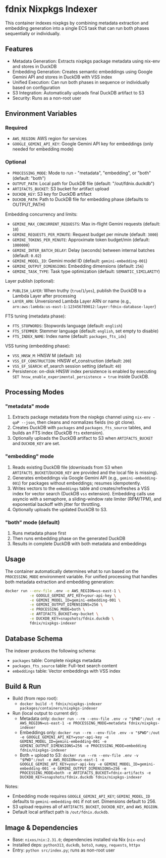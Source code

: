 # fdnix Nixpkgs Indexer

This container indexes nixpkgs by combining metadata extraction and embedding generation into a single ECS task that can run both phases sequentially or individually.

## Features

- Metadata Generation: Extracts nixpkgs package metadata using nix-env and stores in DuckDB
- Embedding Generation: Creates semantic embeddings using Google Gemini API and stores in DuckDB with VSS index
- Unified Execution: Can run both phases in sequence or individually based on configuration
- S3 Integration: Automatically uploads final DuckDB artifact to S3
- Security: Runs as a non-root user

## Environment Variables

### Required
- `AWS_REGION`: AWS region for services
- `GOOGLE_GEMINI_API_KEY`: Google Gemini API key for embeddings (only needed for embedding mode)

### Optional
- `PROCESSING_MODE`: Mode to run - "metadata", "embedding", or "both" (default: "both")
- `OUTPUT_PATH`: Local path for DuckDB file (default: "/out/fdnix.duckdb")
- `ARTIFACTS_BUCKET`: S3 bucket for artifact upload
- `DUCKDB_KEY`: S3 key for DuckDB artifact
- `DUCKDB_PATH`: Path to DuckDB file for embedding phase (defaults to OUTPUT_PATH)
  
Embedding concurrency and limits:
- `GEMINI_MAX_CONCURRENT_REQUESTS`: Max in-flight Gemini requests (default: `10`)
- `GEMINI_REQUESTS_PER_MINUTE`: Request budget per minute (default: `3000`)
- `GEMINI_TOKENS_PER_MINUTE`: Approximate token budget/min (default: `1000000`)
- `GEMINI_INTER_BATCH_DELAY`: Delay (seconds) between internal batches (default: `0.02`)
- `GEMINI_MODEL_ID`: Gemini model ID (default: `gemini-embedding-001`)
- `GEMINI_OUTPUT_DIMENSIONS`: Embedding dimensions (default: `256`)
- `GEMINI_TASK_TYPE`: Task type optimization (default: `SEMANTIC_SIMILARITY`)
  
Layer publish (optional):
- `PUBLISH_LAYER`: When truthy (`true`/`1`/`yes`), publish the DuckDB to a Lambda Layer after processing
- `LAYER_ARN`: Unversioned Lambda Layer ARN or name (e.g., `arn:aws:lambda:us-east-1:123456789012:layer:fdnix-database-layer`)

FTS tuning (metadata phase):
- `FTS_STOPWORDS`: Stopwords language (default: `english`)
- `FTS_STEMMER`: Stemmer language (default: `english`, set empty to disable)
- `FTS_INDEX_NAME`: Index name (default: `packages_fts_idx`)

VSS tuning (embedding phase):
- `VSS_HNSW_M`: HNSW M (default: `16`)
- `VSS_EF_CONSTRUCTION`: HNSW ef_construction (default: `200`)
- `VSS_EF_SEARCH`: ef_search session setting (default: `40`)
 - Persistence: on-disk HNSW index persistence is enabled by executing `SET hnsw_enable_experimental_persistence = true` inside DuckDB.

## Processing Modes

### "metadata" mode
1. Extracts package metadata from the nixpkgs channel using `nix-env -qaP --json`, then cleans and normalizes fields (no git clone).
2. Creates DuckDB with `packages` and `packages_fts_source` tables, and builds an FTS index (DuckDB `fts` extension).
3. Optionally uploads the DuckDB artifact to S3 when `ARTIFACTS_BUCKET` and `DUCKDB_KEY` are set.

### "embedding" mode
1. Reads existing DuckDB file (downloads from S3 when `ARTIFACTS_BUCKET`/`DUCKDB_KEY` are provided and the local file is missing).
2. Generates embeddings via Google Gemini API (e.g., `gemini-embedding-001`) for packages without embeddings; resumes idempotently.
3. Writes vectors to the `embeddings` table and creates/refreshes a VSS index for vector search (DuckDB `vss` extension). Embedding calls use asyncio with a semaphore, a sliding-window rate limiter (RPM/TPM), and exponential backoff with jitter for throttling.
4. Optionally uploads the updated DuckDB to S3.

### "both" mode (default)
1. Runs metadata phase first
2. Then runs embedding phase on the generated DuckDB
3. Results in complete DuckDB with both metadata and embeddings

## Usage

The container automatically determines what to run based on the `PROCESSING_MODE` environment variable. For unified processing that handles both metadata extraction and embedding generation:

```bash
docker run --env-file .env -e AWS_REGION=us-east-1 \
           -e GOOGLE_GEMINI_API_KEY=your-api-key \
           -e GEMINI_MODEL_ID=gemini-embedding-001 \
           -e GEMINI_OUTPUT_DIMENSIONS=256 \
           -e PROCESSING_MODE=both \
           -e ARTIFACTS_BUCKET=my-bucket \
           -e DUCKDB_KEY=snapshots/fdnix.duckdb \
           fdnix/nixpkgs-indexer
```

## Database Schema

The indexer produces the following schema:

- `packages` table: Complete nixpkgs metadata
- `packages_fts_source` table: Full-text search content
- `embeddings` table: Vector embeddings with VSS index

## Build & Run

- Build (from repo root):
  - `docker build -t fdnix/nixpkgs-indexer packages/containers/nixpkgs-indexer`
- Run (local output to current dir):
  - Metadata only: `docker run --rm --env-file .env -v "$PWD":/out -e AWS_REGION=us-east-1 -e PROCESSING_MODE=metadata fdnix/nixpkgs-indexer`
  - Embeddings only: `docker run --rm --env-file .env -v "$PWD":/out -e GOOGLE_GEMINI_API_KEY=your-api-key -e GEMINI_MODEL_ID=gemini-embedding-001 -e GEMINI_OUTPUT_DIMENSIONS=256 -e PROCESSING_MODE=embedding fdnix/nixpkgs-indexer`
  - Both + upload to S3: `docker run --rm --env-file .env -v "$PWD":/out -e AWS_REGION=us-east-1 -e GOOGLE_GEMINI_API_KEY=your-api-key -e GEMINI_MODEL_ID=gemini-embedding-001 -e GEMINI_OUTPUT_DIMENSIONS=256 -e PROCESSING_MODE=both -e ARTIFACTS_BUCKET=fdnix-artifacts -e DUCKDB_KEY=snapshots/fdnix.duckdb fdnix/nixpkgs-indexer`

Notes:
- Embedding mode requires `GOOGLE_GEMINI_API_KEY`; `GEMINI_MODEL_ID` defaults to `gemini-embedding-001` if not set. Dimensions default to 256.
- S3 upload requires all of `ARTIFACTS_BUCKET`, `DUCKDB_KEY`, and `AWS_REGION`.
- Default local artifact path is `/out/fdnix.duckdb`.

## Image & Dependencies

- Base: `nixos/nix:2.31.0`; dependencies installed via Nix (`nix-env`)
- Installed deps: `python313`, `duckdb`, `boto3`, `numpy`, `requests`, `httpx`
- Entry: `python src/index.py`; runs as non-root user
